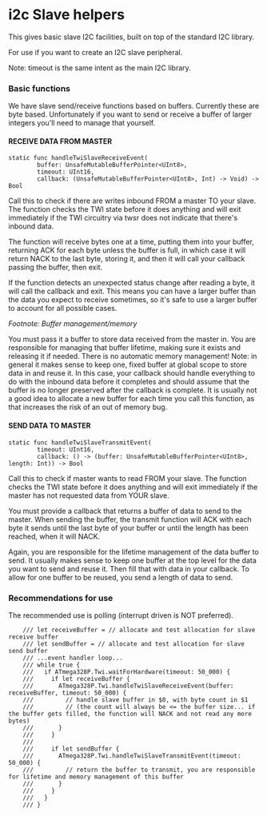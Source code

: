 # i2c Slave helpers

This gives basic slave I2C facilities, built on top of the standard I2C library.

For use if you want to create an I2C slave peripheral.

Note: timeout is the same intent as the main I2C library.


### Basic functions

We have slave send/receive functions based on buffers. Currently these are byte based. Unfortunately if you want to send or receive a buffer
of larger integers you'll need to manage that yourself.


#### RECEIVE DATA FROM MASTER
```
static func handleTwiSlaveReceiveEvent(
        buffer: UnsafeMutableBufferPointer<UInt8>,
        timeout: UInt16,
        callback: (UnsafeMutableBufferPointer<UInt8>, Int) -> Void) -> Bool
```
Call this to check if there are writes inbound FROM a master TO your slave. The function checks the TWI state before it does anything
and will exit immediately if the TWI circuitry via twsr does not indicate that there's inbound data.

The function will receive bytes one at a time, putting them into your buffer, returning ACK for each byte unless the buffer is full, in which
case it will return NACK to the last byte, storing it, and then it will call your callback passing the buffer, then exit.

If the function detects an unexpected status change after reading a byte, it will call the callback and exit. This means you can have a larger
buffer than the data you expect to receive sometimes, so it's safe to use a larger buffer to account for all possible cases.

*Footnote: Buffer management/memory*

You must pass it a buffer to store data received from the master in. You are responsible for managing that buffer lifetime, making sure it exists
and releasing it if needed. There is no automatic memory management! Note: in general it makes sense to keep one, fixed buffer at global scope to
store data in and reuse it. In this case, your callback should handle everything to do with the inbound data before it completes and should
assume that the buffer is no longer preserved after the callback is complete. It is usually not a good idea to allocate a new buffer for each
time you call this function, as that increases the risk of an out of memory bug.


#### SEND DATA TO MASTER

```
static func handleTwiSlaveTransmitEvent(
        timeout: UInt16,
        callback: () -> (buffer: UnsafeMutableBufferPointer<UInt8>, length: Int)) -> Bool
```
Call this to check if master wants to read FROM your slave. The function checks the TWI state before it does anything and will exit immediately
if the master has not requested data from YOUR slave.

You must provide a callback that returns a buffer of data to send to the master. When sending the buffer, the transmit function will ACK with
each byte it sends until the last byte of your buffer or until the length has been reached, when it will NACK.

Again, you are responsible for the lifetime management of the data buffer to send. It usually makes sense to keep one buffer at the top level
for the data you want to send and reuse it. Then fill that with data in your callback. To allow for one buffer to be reused, you send a length
of data to send.


### Recommendations for use

The recommended use is polling (interrupt driven is NOT preferred).


```
    /// let receiveBuffer = // allocate and test allocation for slave receive buffer
    /// let sendBuffer = // allocate and test allocation for slave send buffer
    /// ...event handler loop...
    /// while true {
    ///   if ATmega328P.Twi.waitForHardware(timeout: 50_000) {
    ///     if let receiveBuffer {
    ///       ATmega328P.Twi.handleTwiSlaveReceiveEvent(buffer: receiveBuffer, timeout: 50_000) {
    ///         // handle slave buffer in $0, with byte count in $1
    ///         // (the count will always be <= the buffer size... if the buffer gets filled, the function will NACK and not read any more bytes)
    ///       }
    ///     }
    ///
    ///     if let sendBuffer {
    ///       ATmega328P.Twi.handleTwiSlaveTransmitEvent(timeout: 50_000) {
    ///         // return the buffer to transmit, you are responsible for lifetime and memory management of this buffer
    ///       }
    ///     }
    ///   }
    /// }
```
